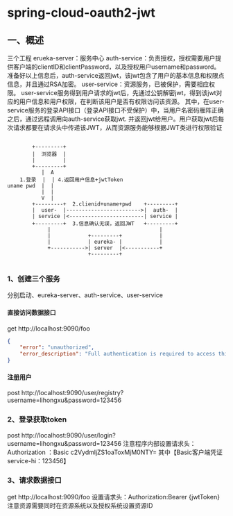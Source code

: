 # spring-cloud-oauth2-jwt
## 一、概述
三个工程
    erueka-server：服务中心
    auth-service：负责授权，授权需要用户提供客户端的clientID和clientPassword，以及授权用户username和password。
        准备好以上信息后，auth-service返回jwt，该jwt包含了用户的基本信息和权限点信息，并且通过RSA加密。
    user-service：资源服务，已被保护，需要相应权限。
        user-service服务得到用户请求的jwt后，先通过公钥解密jwt，得到该jwt对应的用户信息和用户权限，在判断该用户是否有权限访问该资源。
  其中，在user-service服务的登录API接口（登录API接口不受保护）中，当用户名密码雁阵正确之后，通过远程调用向auth-service获取jwt.
    并返回jwt给用户。用户获取jwt后每次请求都要在请求头中传递该JWT，从而资源服务能够根据JWT类进行权限验证
```text

        +---------+                    
        |  浏览器  |                      
        |         |                    
        +---------+                    
           |  A                        
    1.登录  |  | 4.返回用户信息+jwtToken                         
uname pwd  |  |                        
           |  |
           V  |                        
        +---------+  2.clienid+uname+pwd    +---------+                               
        |  user-  |------------------------>|  auth-  |   
        | service |<------------------------| service |   
        +---------+  3.信息确认无误，返回JWT   +---------+   
             |                                   |        
             |            +---------+            |                                    
             |            | eureka- |            |        
             +----------->| server  |<-----------+         
                          +---------+                                                
                                                               
```               

### 1、创建三个服务
分别启动、eureka-server、auth-service、user-service
#### 直接访问数据接口
get http://localhost:9090/foo
```json
{
    "error": "unauthorized",
    "error_description": "Full authentication is required to access this resource"
}
```
#### 注册用户
post http://localhost:9090/user/registry?username=lihongxu&password=123456
### 2、登录获取token
post http://localhost:9090/user/login?username=lihongxu&password=123456
注意程序内部设置请求头：Authorization ：Basic c2VydmljZS1oaToxMjM0NTY= 其中【Basic客户端凭证 service-hi：123456】
### 3、请求数据接口
get http://localhost:9090/foo
设置请求头：Authorization:Bearer {jwtToken}
    注意资源需要同时在资源系统以及授权系统设置资源ID
